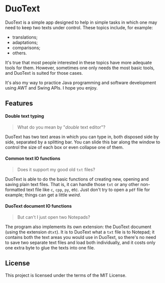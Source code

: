 # DuoText

DuoText is a simple app designed to help in simple tasks in
which one may need to keep two texts under control. These
topics include, for example:

- translations;
- adaptations;
- comparisons;
- others.

It's true that most people interested in these topics have
more adequate tools for them. However, sometimes one only
needs the most basic tools, and DuoText is suited for those
cases.

It's also my way to practice Java programming and software
development using AWT and Swing APIs. I hope you enjoy.

## Features

#### Double text typing

> What do you mean by "*double* text editor"?

DuoText has two text areas in which you can type in, both
disposed side by side, separated by a splitting bar. You can
slide this bar along the window to control the size of each
box or even collapse one of them.

#### Common text IO functions

> Does it support my good old ```txt``` files?

DuoText is able to do the basic functions of creating new,
opening and saving plain text files. That is, it can handle
those ```txt``` or any other non-formatted text file like
```c```, ```cpp```, ```py```, etc. Just don't try to open a
```pdf``` file for example; things can get a little *weird*.

#### DuoText document IO functions

> But can't I just open two Notepads?

The program also implements its own extension: the DuoText
document (using the extension ```dtxt```). It is to DuoText
what a ```txt``` file is to Notepad; it contains both the
text areas you would use in DuoText, so there's no need to
save two separate text files and load both individually, and
it costs only one extra byte to glue the texts into one file.

## License

This project is licensed under the terms of the MIT License.